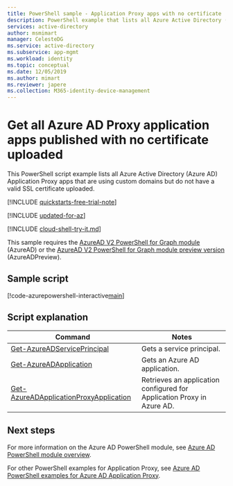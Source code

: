```yaml
---
title: PowerShell sample - Application Proxy apps with no certificate
description: PowerShell example that lists all Azure Active Directory (Azure AD) Application Proxy applications that are using custom domains but do not have a valid SSL certificate uploaded.
services: active-directory
author: msmimart
manager: CelesteDG
ms.service: active-directory
ms.subservice: app-mgmt
ms.workload: identity
ms.topic: conceptual
ms.date: 12/05/2019
ms.author: mimart
ms.reviewer: japere
ms.collection: M365-identity-device-management
---
```


# Get all Azure AD Proxy application apps published with no certificate uploaded

This PowerShell script example lists all Azure Active Directory (Azure AD) Application Proxy apps that are using custom domains but do not have a valid SSL certificate uploaded.

[!INCLUDE [quickstarts-free-trial-note](../../../../includes/quickstarts-free-trial-note.md)]

[!INCLUDE [updated-for-az](../../../../includes/updated-for-az.md)]

[!INCLUDE [cloud-shell-try-it.md](../../../../includes/cloud-shell-try-it.md)]

This sample requires the [AzureAD V2 PowerShell for Graph module](https://docs.microsoft.com/powershell/azure/active-directory/install-adv2?view=azureadps-2.0) (AzureAD) or the [AzureAD V2 PowerShell for Graph module preview version](https://docs.microsoft.com/powershell/azure/active-directory/install-adv2?view=azureadps-2.0-preview) (AzureADPreview).

## Sample script

[!code-azurepowershell-interactive[main](../../../powershell_scripts/application-proxy/get-all-custom-domain-no-cert.ps1 "Get all Azure AD Proxy application apps published with no certificate uploaded")]

## Script explanation

| Command | Notes |
|---|---|
|[Get-AzureADServicePrincipal](https://docs.microsoft.com/powershell/module/azuread/get-azureadserviceprincipal?view=azureadps-2.0) | Gets a service principal. |
|[Get-AzureADApplication](https://docs.microsoft.com/powershell/module/azuread/get-azureadapplication?view=azureadps-2.0) | Gets an Azure AD application. |
|[Get-AzureADApplicationProxyApplication](https://docs.microsoft.com/powershell/module/azuread/get-azureadapplicationproxyapplication?view=azureadps-2.0) | Retrieves an application configured for Application Proxy in Azure AD. |

## Next steps

For more information on the Azure AD PowerShell module, see [Azure AD PowerShell module overview](https://docs.microsoft.com/powershell/azure/active-directory/overview?view=azureadps-2.0).

For other PowerShell examples for Application Proxy, see [Azure AD PowerShell examples for Azure AD Application Proxy](../application-proxy-powershell-samples.md).